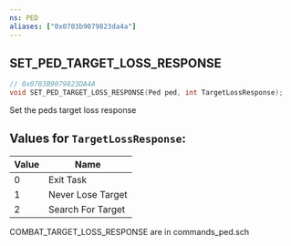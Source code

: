 ```yaml
---
ns: PED
aliases: ["0x0703b9079823da4a"]
---
```

## SET_PED_TARGET_LOSS_RESPONSE

```c
// 0x0703B9079823DA4A
void SET_PED_TARGET_LOSS_RESPONSE(Ped ped, int TargetLossResponse);
```

Set the peds target loss response

## Values for `TargetLossResponse`:
| Value | Name |
| --- | --- |
| 0 | Exit Task |
| 1 | Never Lose Target |
| 2 | Search For Target |


COMBAT_TARGET_LOSS_RESPONSE are in commands_ped.sch


